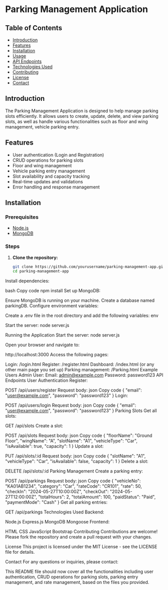 # Parking Management Application

## Table of Contents
- [Introduction](#introduction)
- [Features](#features)
- [Installation](#installation)
- [Usage](#usage)
- [API Endpoints](#api-endpoints)
- [Technologies Used](#technologies-used)
- [Contributing](#contributing)
- [License](#license)
- [Contact](#contact)

## Introduction
The Parking Management Application is designed to help manage parking slots efficiently. It allows users to create, update, delete, and view parking slots, as well as handle various functionalities such as floor and wing management, vehicle parking entry.

## Features
- User authentication (Login and Registration)
- CRUD operations for parking slots
- Floor and wing management
- Vehicle parking entry management
- Slot availability and capacity tracking
- Real-time updates and validations
- Error handling and response management

## Installation

### Prerequisites
- [Node.js](https://nodejs.org/)
- [MongoDB](https://www.mongodb.com/)

### Steps
1. **Clone the repository:**
   ```bash
   git clone https://github.com/yourusername/parking-management-app.git
   cd parking-management-app
Install dependencies:

bash
Copy code
npm install
Set up MongoDB:

Ensure MongoDB is running on your machine.
Create a database named parkingDB.
Configure environment variables:

Create a .env file in the root directory and add the following variables:
env

Start the server:
node server.js


Running the Application
Start the server:
node server.js

Open your browser and navigate to:

http://localhost:3000
Access the following pages:

Login: /login.html
Register: /register.html
Dashboard: /index.html (or any other main page you set up)
Parking management: /Parking.html
Example Users
Admin User:
Email: admin@example.com
Password: password123
API Endpoints
User Authentication
Register:

POST /api/users/register
Request body:
json
Copy code
{
  "email": "user@example.com",
  "password": "password123"
}
Login:

POST /api/users/login
Request body:
json
Copy code
{
  "email": "user@example.com",
  "password": "password123"
}
Parking Slots
Get all slots:

GET /api/slots
Create a slot:

POST /api/slots
Request body:
json
Copy code
{
  "floorName": "Ground Floor",
  "wingName": "A",
  "slotName": "A1",
  "vehicleType": "Car",
  "isAvailable": true,
  "capacity": 1
}
Update a slot:

PUT /api/slots/:id
Request body:
json
Copy code
{
  "slotName": "A1",
  "vehicleType": "Car",
  "isAvailable": false,
  "capacity": 1
}
Delete a slot:

DELETE /api/slots/:id
Parking Management
Create a parking entry:

POST /api/parkings
Request body:
json
Copy code
{
  "vehicleNo": "KA01AB1234",
  "category": "Car",
  "rateCode": "CR101",
  "rate": 50,
  "checkIn": "2024-05-27T10:00:00Z",
  "checkOut": "2024-05-27T12:00:00Z",
  "totalHours": 2,
  "totalAmount": 100,
  "paidStatus": "Paid",
  "paymentMode": "Cash"
}
Get all parking entries:

GET /api/parkings
Technologies Used
Backend:

Node.js
Express.js
MongoDB
Mongoose
Frontend:

HTML
CSS
JavaScript
Bootstrap
Contributing
Contributions are welcome! Please fork the repository and create a pull request with your changes.

License
This project is licensed under the MIT License - see the LICENSE file for details.

Contact
For any questions or inquiries, please contact:


This README file should now cover all the functionalities including user authentication, CRUD operations for parking slots, parking entry management, and rate management, based on the files you provided.





